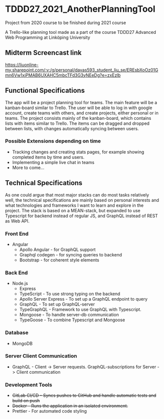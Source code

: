 # TDDD27_2021_AnotherPlanningTool

Project from 2020 course to be finished during 2021 course

A Trello-like planning tool made as a part of the course TDDD27 Advanced Web Programming at Linköping University

## Midterm Screencast link

https://liuonline-my.sharepoint.com/:v:/g/personal/davas593_student_liu_se/EREsbXoOz01Gmn6Vw1xjPMAB6UXAHC5mbcTFd3G3yNEeDg?e=zxEzlb

## Functional Specifications

The app will be a project planning tool for teams. The main feature will be a kanban-board similar to Trello. The user will be able to log in with google account, create teams with others, and create projects, either personal or in teams.
The project consists mainly of the kanban-board, which contains lists with items similar to Trello. The items can be dragged and dropped between lists, with changes automatically syncing between users.

### Possible Extensions depending on time

- Tracking changes and creating stats pages, for example showing completed items by time and users.
- Implementing a simple live chat in teams
- More to come...

## Technical Specifications

As one could argue that most major stacks can do most tasks relatively well, the technical specifications are mainly based on personal interests and what technologies and frameworks I want to learn and explore in the project.
The stack is based on a MEAN-stack, but expanded to use Typescript for backend instead of regular JS, and GraphQL instead of REST as Web API.

### Front End

- Angular
  - Apollo Angular - for GraphQL support
  - Graphql codegen - for syncing queries to backend
  - Bootstrap - for coherent style elements

### Back End

- Node.js
  - Express
  - TypeScript - To use strong typing on the backend
  - Apollo Server Express - To set up a GraphQL endpoint to query
  - GraphQL - To set up GraphQL-server
  - TypeGraphQL - Framework to use GraphQL with Typescript.
  - Mongoose - To handle server-db communication
  - TypeGoose - To combine Typescript and Mongoose

### Database

- MongoDB

### Server Client Communication

- GraphQL - Client -> Server requests. GraphQL-subscriptions for Server -> Client communication

### Development Tools

- ~~GitLab CI/CD - Syncs pushes to GitHub and handle automatic tests and build on push~~
- ~~Docker - Runs the application in an isolated environment.~~
- Prettier - For automated code styling
